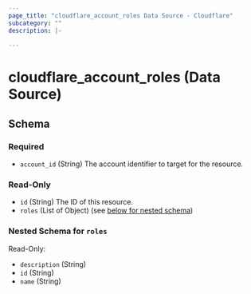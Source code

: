 ```yaml
---
page_title: "cloudflare_account_roles Data Source - Cloudflare"
subcategory: ""
description: |-
  
---
```


# cloudflare_account_roles (Data Source)




<!-- schema generated by tfplugindocs -->
## Schema

### Required

- `account_id` (String) The account identifier to target for the resource.

### Read-Only

- `id` (String) The ID of this resource.
- `roles` (List of Object) (see [below for nested schema](#nestedatt--roles))

<a id="nestedatt--roles"></a>
### Nested Schema for `roles`

Read-Only:

- `description` (String)
- `id` (String)
- `name` (String)


